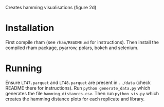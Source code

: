 Creates hamming visualisations (figure 2d)

# Installation

First compile rham (see `rham/README.md` for instructions). Then install the compiled rham package, pyarrow, polars, bokeh and selenium.

# Running

Ensure `LT47.parquet` and `LT48.parquet` are present in `../data` (check README there for instructions).
Run `python generate_data.py` which generates the file `hamming_distances.csv`. Then run `python vis.py` which creates the hamming distance plots for each replicate and library.
